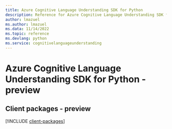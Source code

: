 ```yaml
---
title: Azure Cognitive Language Understanding SDK for Python
description: Reference for Azure Cognitive Language Understanding SDK for Python
author: lmazuel
ms.author: lmazuel
ms.data: 11/14/2022
ms.topic: reference
ms.devlang: python
ms.service: cognitivelanguageunderstanding
---
```

# Azure Cognitive Language Understanding SDK for Python - preview

## Client packages - preview
[!INCLUDE [client-packages](cognitive-language-understanding-client-index.md)]